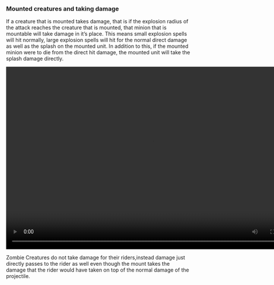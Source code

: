 ### Mounted creatures and taking damage


If a creature that is mounted takes damage, that is if the explosion radius of the attack reaches the creature that is mounted, that minion that is mountable will take damage in it’s place. This means small explosion spells will hit normally, large explosion spells will hit for the normal direct damage as well as the splash on the mounted unit. In addition to this, if the mounted minion were to die from the direct hit damage, the mounted unit will take the splash damage directly.


<video controls="true" width="800" height="500" ><source src="https://raw.githubusercontent.com/1IlIl/wikidata/main/tra_trsw2_stuff/MountedUnitsDamage.mp4"></video>


Zombie Creatures do not take damage for their riders,instead damage just directly passes to the rider as well even though the mount takes the damage that the rider would have taken on top of the normal damage of the projectile.


